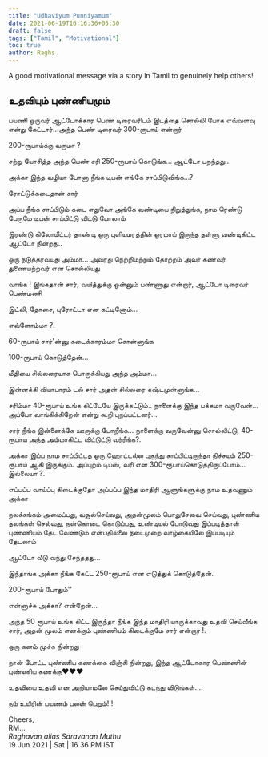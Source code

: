 ```yaml
---
title: "Udhaviyum Punniyamum"
date: 2021-06-19T16:16:36+05:30
draft: false
tags: ["Tamil", "Motivational"]
toc: true
author: Raghs
---
```


A good motivational message via a story in Tamil to genuinely help others!

## உதவியும் புண்ணியமும்

பயணி ஒருவர் ஆட்டோக்கார பெண் டிரைவரிடம் இடத்தை சொல்லி போக எவ்வளவு என்று கேட்டார்...அந்த பெண் டிரைவர் 300-ரூபாய் என்றார்

200-ரூபாய்க்கு வருமா ?

சற்று யோசித்த அந்த பெண் சரி 250-ரூபாய் கொடுங்க... ஆட்டோ பறந்தது...

<!--more-->

அக்கா இந்த வழியா போனா நீங்க டிபன் எங்கே சாப்பிடுவிங்க...?

ரோட்டுக்கடைதான் சார்

அப்ப நீங்க சாப்பிடும் கடை எதுவோ அங்கே வண்டியை நிறுத்துங்க, நாம ரெண்டு பேருமே டிபன் சாப்பிட்டு
விட்டு போலாம்

இரண்டு கிலோமீட்டர் தாண்டி ஒரு புளியமரத்தின் ஓரமாய் இருந்த தள்ளு வண்டிகிட்ட ஆட்டோ நின்றது..

ஒரு நடுத்தரவயது அம்மா...
அவரது நெற்றிமற்றும் தோற்றம் அவர் கணவர் துணையற்றவர் என சொல்லியது

வாங்க ! இங்கதான் சார், வயித்துக்கு ஒன்னும் பண்ணாது என்றார், ஆட்டோ டிரைவர் பெண்மணி

இட்லி, தோசை, புரோட்டா என கட்டினோம்...

எவ்ளோம்மா ?.

60-ரூபாய் சார்'ன்னு கடைக்காரம்மா சொன்னாங்க

100-ரூபாய் கொடுத்தேன்...

மீதியை சில்லரையாக பொருக்கியது அந்த அம்மா...

இன்னக்கி வியாபாரம் டல் சார் அதன் சில்லரை கஷ்டமுன்னாங்க...

சரிம்மா 40-ரூபாய் உங்க கிட்டேயே இருக்கட்டும்..  நாளைக்கு இந்த பக்கமா வருவேன்...
அப்போ வாங்கிக்கிறேன் என்று கூறி புறப்பட்டனர்...

சார் நீங்க இன்னைக்கே ஊருக்கு போறீங்க...
நாளைக்கு வருவேன்னு சொல்லிட்டு, 40-ரூபாய அந்த அம்மாகிட்ட விட்டுட்டு வர்ரீங்க?.

அக்கா இப்ப நாம சாப்பிட்டத ஒரு ஹோட்டல்ல புகுந்து சாப்பிட்டிருந்தா நிச்சயம் 250-ரூபாய் ஆகி இருக்கும்.
அப்புறம் டிப்ஸ், வரி என 300-ரூபாய்கொடுத்திருப்போம்... இல்லையா ?.

எப்பப்ப வாய்ப்பு கிடைக்குதோ அப்பப்ப இந்த மாதிரி ஆளுங்களுக்கு நாம உதவணும் அக்கா

நலச்சங்கம் அமைப்பது, வசூல்செய்வது, அதன்மூலம் பொதுசேவை செய்வது, புண்ணிய தலங்கள் செல்வது,
நன்கொடை கொடுப்பது, உண்டியல் போடுவது இப்படித்தான் புண்ணியம் தேட வேண்டும் என்பதில்லை
நடைமுறை வாழ்கையிலே இப்படியும் தேடலாம்

ஆட்டோ வீடு வந்து சேந்ததது...

இந்தாங்க அக்கா நீங்க கேட்ட 250-ரூபாய் என எடுத்துக் கொடுத்தேன்.

200-ரூபாய் போதும்''

என்னாச்சு அக்கா? என்றேன்...

அந்த 50 ரூபாய் உங்க கிட்ட இருந்தா நீங்க இந்த மாதிரி யாருக்காவது உதவி செய்வீங்க சார்,
அதன் மூலம் எனக்கும் புண்ணியம் கிடைக்குமே சார் என்றார் !.

ஒரு கனம் மூச்சு நின்றது

நான் போட்ட புண்ணிய கணக்கை விஞ்சி நின்றது, இந்த ஆட்டோகார பெண்ணின் புண்ணிய கணக்கு❤️❤️❤️

உதவியை உதவி என அறியாமலே செய்துவிட்டு கடந்து  விடுங்கள்....

நம் உயிரின் பயணம் பலன் பெறும்!!!


Cheers,\
RM...\
_Raghavan alias Saravanan Muthu_\
19 Jun 2021 | Sat | 16 36 PM IST
